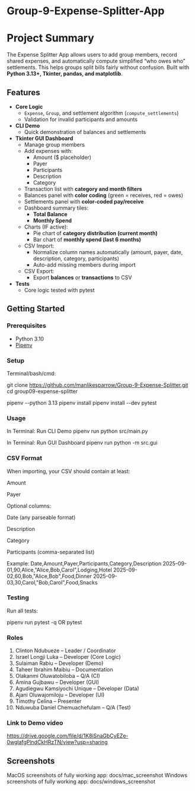 # Group-9-Expense-Splitter-App

# Project Summary

The Expense Splitter App allows users to add group members, record shared expenses, and automatically compute simplified “who owes who” settlements. This helps groups split bills fairly without confusion.
Built with **Python 3.13+, Tkinter, pandas, and matplotlib**.




## Features
- **Core Logic**
  - `Expense`, `Group`, and settlement algorithm (`compute_settlements`)
  - Validation for invalid participants and amounts
- **CLI Demo**
  - Quick demonstration of balances and settlements
- **Tkinter GUI Dashboard**
  - Manage group members
  - Add expenses with:
    - Amount ($ placeholder)
    - Payer
    - Participants
    - Description
    - Category
  - Transaction list with **category and month filters**
  - Balances panel with **color coding** (green = receives, red = owes)
  - Settlements panel with **color-coded pay/receive**
  - Dashboard summary tiles:
    - **Total Balance**
    - **Monthly Spend**
  - Charts (IF active):
    - Pie chart of **category distribution (current month)**
    - Bar chart of **monthly spend (last 6 months)**
  - CSV Import:
    - Normalize column names automatically (amount, payer, date, description, category, participants)
    - Auto-add missing members during import
  - CSV Export:
    - Export **balances** or **transactions** to CSV
- **Tests**
  - Core logic tested with pytest

## Getting Started

### Prerequisites
- Python 3.10
- [Pipenv](https://pipenv.pypa.io/en/latest/)

### Setup
Terminal/bash/cmd:

git clone https://github.com/manlikesparrow/Group-9-Expense-Splitter.git
cd group09-expense-splitter

pipenv --python 3.13
pipenv install
pipenv install --dev pytest

### Usage
In Terminal:
Run CLI Demo
pipenv run python src/main.py

In Terminal:
Run GUI Dashboard
pipenv run python -m src.gui

### CSV Format

When importing, your CSV should contain at least:

Amount

Payer

Optional columns:

Date (any parseable format)

Description

Category

Participants (comma-separated list)

Example:
Date,Amount,Payer,Participants,Category,Description
2025-09-01,90,Alice,"Alice,Bob,Carol",Lodging,Hotel
2025-09-02,60,Bob,"Alice,Bob",Food,Dinner
2025-09-03,30,Carol,"Bob,Carol",Food,Snacks

### Testing

Run all tests:

pipenv run pytest -q
OR 
pytest

### Roles
1.	Clinton Ndubueze – Leader / Coordinator
2.	Israel Longji Luka – Developer (Core Logic)
3.	Sulaiman Rabiu – Developer (Demo)
4.	Taheer Ibrahim Maibiu – Documentation
5.	Olakanmi Oluwatobiloba – Q/A (CI)
6.	Amina Gujbawu – Developer (GUI)
7.	Agudiegwu Kamsiyochi Unique – Developer (Data)
8.	Ajani Oluwajomiloju – Developer (UI)
9.	Timothy Celina – Presenter
10.	Nduwuba Daniel Chemuachefulam – Q/A (Test)

### Link to Demo video
https://drive.google.com/file/d/1K8iSnaGbCyEZe-0wglafgPlndCkHRzTN/view?usp=sharing

## Screenshots
MacOS screenshots of fully working app: docs/mac_screenshot 
Windows screenshots of fully working app: docs/windows_screenshot 